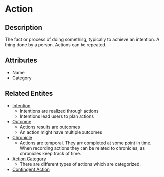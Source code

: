 # Action

## Description
The fact or process of doing something, typically to achieve an intention.
A thing done by a person.
Actions can be repeated.

## Attributes
- Name
- Category

## Related Entites

- [Intention](./intention.md)
   - Intentions are realized through actions
   - Intentions lead users to plan actions
- [Outcome](./outcome.md)
   - Actions results are outcomes
   - An action might have multiple outcomes
- [Chronicle](./chronicle.md)
   - Actions are temporal. They are completed at some point in time. When recording actions they can be related to chronicles, as chronicles keep track of time.
- [Action Category](./action_category.md)
   - There are different types of actions which are categorized.
- [Contingent Action](./contingent_action.md)

